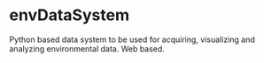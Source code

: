 # envDataSystem

Python based data system to be used for acquiring, visualizing and analyzing environmental data. Web based.

